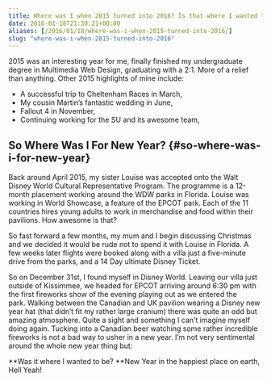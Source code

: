 ```yaml
---
title: Where was I when 2015 turned into 2016? Is that where I wanted to be?
date: 2016-01-18T21:30:21+00:00
aliases: [/2016/01/18/where-was-i-when-2015-turned-into-2016/]
slug: "where-was-i-when-2015-turned-into-2016"
---
```


2015 was an interesting year for me, finally finished my undergraduate degree in Multimedia Web Design, graduating with a 2:1. More of a relief than anything. Other 2015 highlights of mine include:

- A successful trip to Cheltenham Races in March,
- My cousin Martin&#8217;s fantastic wedding in June,
- Fallout 4 in November,
- Continuing working for the SU and its awesome team,

## So Where Was I For New Year? {#so-where-was-i-for-new-year}

Back around April 2015, my sister Louise was accepted onto the Walt Disney World Cultural Representative Program. The programme is a 12-month placement working around the WDW parks in Florida. Louise was working in World Showcase, a feature of the EPCOT park. Each of the 11 countries hires young adults to work in merchandise and food within their pavilions. How awesome is that?

So fast forward a few months, my mum and I begin discussing Christmas and we decided it would be rude not to spend it with Louise in Florida. A few weeks later flights were booked along with a villa just a five-minute drive from the parks, and a 14 Day ultimate Disney Ticket.

So on December 31st, I found myself in Disney World. Leaving our villa just outside of Kissimmee, we headed for EPCOT arriving around 6:30 pm with the first fireworks show of the evening playing out as we entered the park. Walking between the Canadian and UK pavilion wearing a Disney new year hat (that didn&#8217;t fit my rather large cranium) there was quite an odd but amazing atmosphere. Quite a sight and something I can&#8217;t imagine myself doing again. Tucking into a Canadian beer watching some rather incredible fireworks is not a bad way to usher in a new year. I&#8217;m not very sentimental around the whole new year thing but:

**Was it where I wanted to be? **New Year in the happiest place on earth, Hell Yeah!

&nbsp;
